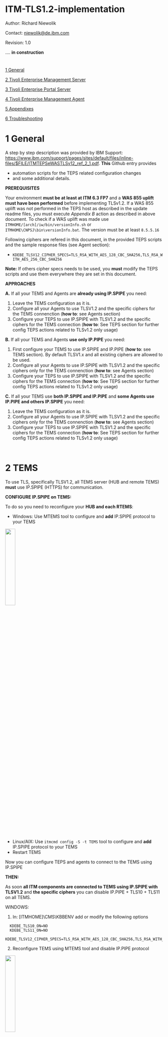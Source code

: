 # ITM-TLS1.2-implementation

Author: Richard Niewolik

Contact: niewolik@de.ibm.com

Revision: 1.0


.... **in construction**


#

[1 General](#1-general)

[2 Tivoli Enterprise Management Server](#2-tems)

[3 Tivoli Enterprise Portal Server](#3-teps)

[4 Tivoli Enterprise Management Agent](#4-agents)

[5 Appendixes](#5-appendixes)

[6 Troubleshooting](#6-Troubleshooting)



#

1 General
=========

A step by step description was provided by IBM Support: https://www.ibm.com/support/pages/sites/default/files/inline-files/$FILE/ITMTEPSeWASTLSv12_ref_2_1.pdf. **This** Github entry provides 
- automation scripts for the TEPS related configuration changes 
- and some additional details.

**PREREQUISITES**

Your environment **must be at least at ITM 6.3 FP7** and a **WAS 855 uplift must have been performed** before implementing TLSv1.2. 
If a WAS 855 uplift was not performed in the TEPS host as described in the update readme files, you must execute _Appendix B_ action as described in above document. To check if a WAS uplift was made use `ITMHOME/[arch]/iw/bin/versionInfo.sh` or `ITMHOME\CNPSJ\bin\versionInfo.bat`. The version must be at least `8.5.5.16`

Following ciphers are refered in this document, in the provided TEPS scripts and the sample response files (see Agent section):
- `KDEBE_TLSV12_CIPHER_SPECS=TLS_RSA_WITH_AES_128_CBC_SHA256,TLS_RSA_WITH_AES_256_CBC_SHA256`

**Note:** If others cipher specs needs to be used, you **must** modify the TEPS scripts and use them everywhere they are set in this document.

**APPROACHES**

**A.** If all your TEMS and Agents are **already using IP.SPIPE** you need:
  
  1. Leave the TEMS configuration as it is.
  2. Configure all your Agents to use TLSV1.2 and the specific ciphers for the TEMS connenction (**how to**: see Agents section)
  3. Configure your TEPS to use IP.SPIPE with TLSV1.2 and the specific ciphers for the TEMS connection (**how to**: See TEPS section for further config TEPS actions related to TLSv1.2 only usage)

**B.** If all your TEMS and Agents **use only IP.PIPE** you need:

  1. First configure your TEMS to use IP.SPIPE and IP.PIPE (**how to**: see TEMS section). By default TLSV1.x and all existing ciphers are allowed to be used.
  2. Configure all your Agents to use IP.SPIPE with  TLSV1.2 and the specific ciphers only for the TEMS connenction (**how to**: see Agents section)
  3. Configure your TEPS to use IP.SPIPE with TLSV1.2 and the specific ciphers for the TEMS connection (**how to**: See TEPS section for further config TEPS actions related to TLSv1.2 only usage)

**C.**
If all your TEMS use **both IP.SPIPE and IP.PIPE** and **some Agents use IP.PIPE and others IP.SPIPE** you need:

  1. Leave the TEMS configuration as it is.
  2. Configure all your Agents to use IP.SPIPE with TLSV1.2 and the specific ciphers only for the TEMS connenction (**how to**: see Agents section)
  3. Configure your TEPS to use IP.SPIPE with TLSV1.2 and the specific ciphers for the TEMS connection (**how to**: See TEPS section for further config TEPS actions related to TLSv1.2 only usage)

<BR>
  
2 TEMS
==============

To use TLS, specifically TLSV1.2, all TEMS server (HUB and remote TEMS) **must** use IP.SPIPE (HTTPS) for communication.

**CONFIGURE IP.SPIPE on TEMS:**

To do so you need to reconfigure your **HUB and each RTEMS**:

  - Windows: Use MTEMS tool to configure and **add** IP.SPIPE protocol to your TEMS 
 <img src="https://media.github.ibm.com/user/85313/files/567d2e00-b415-11ec-9930-33bc3a4c462e" width="25%" height="25%">
 
  - Linux/AIX: Use `itmcmd config -S -t TEMS` tool to configure and **add** IP.SPIPE protocol to your TEMS 
  - Restart TEMS

Now you can configure TEPS and agents to connect to the TEMS using IP.SPIPE

**THEN:**

As soon **all ITM components are connected to TEMS using IP.SPIPE with TLSV1.2** and **the specific ciphers** you can disable IP.PIPE + TLS10 + TLS11 on all TEMS.

WINDOWS:

  1.  In: [ITMHOME]\CMS\KBBENV add or modify the following options <BR>
```
  KDEBE_TLS10_ON=NO
  KDEBE_TLS11_ON=NO
  KDEBE_TLSV12_CIPHER_SPECS=TLS_RSA_WITH_AES_128_CBC_SHA256,TLS_RSA_WITH_AES_256_CBC_SHA256
```
  2. Reconfigure TEMS using MTEMS tool and disable IP.PIPE protocol
  <img src="https://media.github.ibm.com/user/85313/files/3d25b300-b410-11ec-8f0b-36670dee661b" width="25%" height="25%">
  
  3. Restart the TEMSs

LINUX/AIX

  1.  In `[ITMHOME]/table/[TEMSNAME]/config/ms.ini` add or modify the following options
```
  KDEBE_TLS10_ON=NO
  KDEBE_TLS11_ON=NO
  KDEBE_TLSV12_CIPHER_SPECS=TLS_RSA_WITH_AES_128_CBC_SHA256,TLS_RSA_WITH_AES_256_CBC_SHA256
```
     
  2.  Reconfigure TEMS using `itmcmd config -S -t TEMS` disable IP.PIPE protocol
  3.  Restart the TEMSs

<BR>

3 TEPS
==============

The manual process described in the "_TLS v1.2 only configuration - TEP, IHS, TEPS, TEPS/eWAS components_" section of ITMTEPSeWASTLSv12_ref_2_1.pdf documented, was automated and two scripts have been created, one PowerShell script for Windows and a Bash shell script for Linux:
1. Windows [activate_teps-tlsv1.2.ps1](https://github.ibm.com/NIEWOLIK/ITM-TLS1.2-implementation/blob/main/activate_teps-tlsv1.2.ps1)
1. Linux/Unix [activate_teps-tlsv1.2.sh](https://github.ibm.com/NIEWOLIK/ITM-TLS1.2-implementation/blob/main/activate_teps-tlsv1.2.sh)

The Bash shell script was tested on RedHat linux only, but should run on other Linux Distributions and Unix systems as well.

**Prereqs:**

- Before starting the script, please verify that the TEPS is started and **connected to TEMS using IP.SPIPE**
- Update the `wasadmin` password if **not** done so far
    - **Unix**: `$CANDLEHOME/{archdir}/iw/scripts/updateTEPSEPass.sh wasadmin {yourpass}` (e.g. _/opt/IBM/ITM/lx8266/iw/scripts/ updateTEPSEPass.sh wasadmin itmuser_ )
    - **Windows**: `%CANDLE_HOME%\CNPSJ\scripts\updateTEPSEPass.bat wasadmin {yourpass}` (e.g. _c:\IBM\ITM\CNPSJ\scripts\updateTEPSEPass.bat wasadmin itmuser_ 
- PowerShell on Windows and Bash Shell on Linux must exists
- If a WAS 855 uplift was not performed in the TEPS host as described in the update readme files, you must execute _Appendix B_ action as described in ITMTEPSeWASTLSv12 pdf  document. To check if a WAS uplift was made use ITMHOME/[arch]/iw/bin/versionInfo.sh or ITMHOME\CNPSJ\bin\versionInfo.bat. The version must be at least 8.5.5.16
- **If you use your own CA root and issuer certs** in `keyfiles/keyfile.kdb`, you need to check if those are still existing in the new keydb and add them again if required."

**Download the scripts:**

Use "Download ZIP" to save scripts to a temp folder. Then unzip it.

<img src="https://media.github.ibm.com/user/85313/files/a8ede000-b0df-11ec-86d9-bf7e122e6f83" width="55%" height="55%">

**Execution:**

Both scripts are looking for the ITMHOME folder variables (%CANDLE_HOME on Windows and $CANDLEHOME on Linux). If not existing you need to use the `-h [ITMHOME]` option. The Shell script tries also to find the required "arch" folder (e.g. lx8266) but you can use the `a [ arch ]` to provide the directory name.

Windows: 
- Open PowerShell cmd prompt and go to the temp directory
- Launch script via `.\activate_teps-tlsv1.2.ps1 [-h ITMHOME ]`

Unix/Linux
- Open shell prompt and go to the temp directory
- Launch script via `./activate_teps-tlsv1.2.sh [-h ITMHOME] -a [ arch ]`

<BR>

4 Agents
==============

**ALTERNATIVE A** ---------------

Use ITM `tacmd setagentconnection` command.

If you use failover RTEMS and IP.PIPE was used: <BR>
- `tacmd setagentconnection -n falcate1:LZ -a -p SERVER=myprimary1 PROTOCOL1=IP.SPIPE IP_SPIPE_PORT=3660 BACKUP=Y BSERVER=mysecondary1 BPROTOCOL1=IP.SPIPE BIP_SPIPE_PORT=3660` <BR>([ITMHOME]/config/.ConfigDate/[pc]env file is modified, agents are reconfigured and restartet)
- `tacmd setagentconnection -n falcate1:LZ -a -e  KDEBE_TLS10_ON=NO KDEBE_TLS11_ON=NO KDEBE_TLSV12_CIPHER_SPECS=TLS_RSA_WITH_AES_128_CBC_SHA256,TLS_RSA_WITH_AES_256_CBC_SHA256` <BR>([ITMHOME]/config/[pc].environment file is created with the KDEBE settings for each agent running on the system, agents are restarted)

If you don't use failover RTEMS (agent connects to one TEMS only) and IP.PIPE was used: <BR>
- `tacmd setagentconnection -n falcate1:LZ -a -p SERVER=myprimary1 PROTOCOL=IP.SPIPE IP_SPIPE_PORT=3660` <BR>([ITMHOME]/config/.ConfigDate/[pc]env file is modified, agents are reconfigured and restartet)
- `tacmd setagentconnection -n falcate1:LZ -a -e KDEBE_TLS10_ON=NO KDEBE_TLS11_ON=NO KDEBE_TLSV12_CIPHER_SPECS=TLS_RSA_WITH_AES_128_CBC_SHA256,TLS_RSA_WITH_AES_256_CBC_SHA256` <BR>([ITMHOME]/config/[pc].environment file is created with the KDEBE settings for each agent running on the system, agents are restarted)
 
If IP.SPIPE was already used: <BR>
- `tacmd setagentconnection -n falcate1:LZ -a -e KDEBE_TLS10_ON=NO KDEBE_TLS11_ON=NO KDEBE_TLSV12_CIPHER_SPECS=TLS_RSA_WITH_AES_128_CBC_SHA256,TLS_RSA_WITH_AES_256_CBC_SHA256` ([ITMHOME]/config/[pc].environment file is created with the KDEBE settings for each agent running on the system, agents are restarted)



**Important Notes:** 
- **(1)**: You can **only** use the `tacmd` when the OS Agent is running. 
- **(2)**: On windows the `tacmd setagentconnection` commands are **only** working when the agent is running with **administration** rigths.
- **(3)**: On Windows the option `-a` of `tacmdsetagentconnection` command **does not work**. You would need to use the `-t ` to modify the agents (e.c. "-t nt "). For example: `tacmd setagentconnection -n Primary:myhost:NT -t nt -p SERVER=myprimary1 PROTOCOL=IP.SPIPE IP_PIPE_PORT=3660`
- **(4)**: On Windows the option `-e` of `tacmdsetagentconnection` command with multiple variable settings **does not work**. You would need to execute one comamnd for each KDEBE variable. For example <BR> `tacmd setagentconnection -n Primary:myhost:NT -t nt -e KDEBE_TLS10_ON=NO` <BR> `tacmd setagentconnection -n Primary:myhost:NT -t nt -e KDEBE_TLS11_ON=NO` <BR> `tacmd setagentconnection -n Primary:myhost:NT -t sy -e KDEBE_TLSV12_CIPHER_SPECS=TLS_RSA_WITH_AES_128_CBC_SHA256,TLS_RSA_WITH_AES_256_CBC_SHA256`

- **(5)**: On windows the option `-e` option creates an `[Override Local Settings]` section in the `ITMHOME\TMAITM6_64\k[pc]cma.ini` with the new variable settings. Then it reconfigures the agent and adds a registry entry into  `HKEY_LOCAL_MACHINE\SOFTWARE\Candle\K[pc]\Ver610\Primary\Environment` (for example for  KDEBE_TLSV12_CIPHER_SPECS). This means that in future, every manuall change in that registry key, will be overwritten by the override section regardless what you set in the MTEMS tool.
- **(6)**: On Linux/Unix the option `-e` option creates an `ITMHOME/config/[pc].environment` file with the new variable settings. Then it restarts the agent. This means that in future, when configuring the agent for the same values, it will be overwritten by the `[pc].environment` settings.
- **(7)**: On windows the option `-p SERVER=myprimary1 PROTOCOL=IP.SPIPE ...` is overriding the CT_CMSLIST and KDC_FAMILIES registry keys. Hence if you ever used the `[Override Local Settings]` section in the `ITMHOME\TMAITM6_64\k[pc]cma.ini` to set these variables in that file, the `tacmd` command will not change anything, because they will be overwritten by the override section.
- **(8)**: On Linux the option `-p SERVER=myprimary1 PROTOCOL=IP.SPIPE ...` is configuring and overiding the TEMS and KDC_FAMILIES values in `ITMHOME/config/.ConfigData/[pc]env` file. Hence if you ever used the `ITMHOME/config/[pc].environment` to set same varaibles the `tacmd` command will not change anything, because they will be overwritten by the `[pc].environment` file settings.

**ALTERNATIVE B** ---------------

Reconfigure Agents using local ITM silent configuration.

ON WINDOWS:
1. Modifiy the correspondig **ITMHOME\TMAITM6_64\k[pc]cma.ini** file. If the `[Override Local Settings]`, create one at the end of the **_k[pc]cma.ini_** file. For example `kntcma.ini`. Add or modifythe following settings.

If you  use failover RTEMS:
```
[Override Local Settings]
CTIRA_HIST_DIR=@LogPath@\History\@CanProd@
KDEBE_TLSV12_CIPHER_SPECS=TLS_RSA_WITH_AES_128_CBC_SHA256, TLS_RSA_WITH_AES_256_CBC_SHA256
KDEBE_TLS11_ON=NO
KDEBE_TLS10_ON=NO
CT_CMSLIST=IP.SPIPE:RTEMS-MINUTEST1;IP.SPIPE:RTEMS-MINUTEST2
KDC_FAMILIES=IP.SPIPE PORT:3660 IP use:n SNA use:n IP.PIPE use:n IP6 use:n IP6.PIPE use:n IP6.SPIPE use:n
```
If you NOT use failover RTEMS:
```
[Override Local Settings]
CTIRA_HIST_DIR=@LogPath@\History\@CanProd@
KDEBE_TLSV12_CIPHER_SPECS=TLS_RSA_WITH_AES_128_CBC_SHA256, TLS_RSA_WITH_AES_256_CBC_SHA256
KDEBE_TLS11_ON=NO
KDEBE_TLS10_ON=NO
CT_CMSLIST=IP.SPIPE:RTEMS-MINUTEST1
KDC_FAMILIES=IP.SPIPE PORT:3660 IP use:n SNA use:n IP.PIPE use:n IP6 use:n IP6.PIPE use:n IP6.SPIPE use:n
```

2. Stop the agent using **_net stop [servicename]_** , for example `net stop KNTCMA_Primary`
3. Reconfigure the agent by executing `kinconfg -n -rK[pc]`, for example `kinconfg -n -rKNT`. And wait until _kinconfg.exe_ process finishes (no more the 10 seconds). For instance agents you may use `kinconfg -n -riK[pc][instance]`
4. Start the agent using **_net start [servicename]_** , for example `net stop KNTCMA_Primary`

**Important notes:**
- **(1)** The variables you add into the ini file `[Override Local Settings]` section, will be added or modified in the exsiting Registry key `HKEY_LOCAL_MACHINE\SOFTWARE\Candle\K[pc]\Ver610\Primary\Environment`. In future, every manuall change in that registry key or MTEMS configuration tool, will be overwritten by the override section regardless what you set in the MTEMS tool. 
This behavior may differ for subnode or instance agents.
- **(2)** Before a mass rollout, you must successfully test it for each agent type you want to modify

ON LINUX/UNIX:

1. Create a silent config response file, e.g. _resposefile.txt_ with following content
If you use failover RTEMS:
```
CMSCONNECT=YES
FTO=YES
NETWORKPROTOCOL=ip.spipe
IPSPIPEPORTNUMBER=3660
HSNETWORKPROTOCOL=ip.spipe
HSIPSPIPEPORTNUMBER=3660
HOSTNAME=rtems-falcate1.my.dom.com
MIRROR=rtems-minutest1.my.dom.com
CUSTOM#KDEBE_TLSV12_CIPHER_SPECS=TLS_RSA_WITH_AES_128_CBC_SHA256,TLS_RSA_WITH_AES_256_CBC_SHA256
CUSTOM#KDEBE_TLS10_ON=NO
CUSTOM#KDEBE_TLS11_ON=NO
```

If you NOT use failover RTEMS:
```
CMSCONNECT=YES
NETWORKPROTOCOL=ip.spipe
IPSPIPEPORTNUMBER=3660
HOSTNAME=rtems-falcate1.my.dom.com
CUSTOM#KDEBE_TLSV12_CIPHER_SPECS=TLS_RSA_WITH_AES_128_CBC_SHA256,TLS_RSA_WITH_AES_256_CBC_SHA256
CUSTOM#KDEBE_TLS10_ON=NO
CUSTOM#KDEBE_TLS11_ON=NO
```

2. Execute `ITMHOME/bin/itmcmd config -A -p [respfile] [pc]`. For examle `itmcmd config -A -p resposefile.txt lz`. For instance agent use `itmcmd config -A -p [respfile] -o [instance] [pc]`
3. Restart the agent using `ITMHOME/bin/itmcmd agent stop/start [pc]`, for example `itmcmd agent stop lz ; itmcmd agent start lz`. For instance agents use `itmcmd agent -p [instance] -f stop [pc] ; itmcmd agent -p [instance] -f start [pc]`

**Important notes:**
- Before a mass rollout, you must successfully test it for each agent type you want to modify
- When executing config as shown above `ITMHOME/config/.ConfigData/[pc]env` file is updated and `ITMHOME/config/[pc].environment` updated or created if not existing before.

**OTHER ALTERNATIVE** ---------------

You perform local config steps or modify/create the correspondig config files by using remote commands. For examle tacmd executecommnad, getfile, putfile or use your own distribution tools.

On Windows you may try to edit or add configuration settings directly in the registry  `HKEY_LOCAL_MACHINE\SOFTWARE\Candle\K[pc]\Ver610\Primary\Environment`:

<img src="https://media.github.ibm.com/user/85313/files/b72bde00-b9b4-11ec-98cb-f210ff3d4edb" width="55%" height="55%">

Please always  check if the registry settings are picked up by the agents after restart. Also always check if the `ITMHOME\TMAITM6_64\k[pc]cma.ini` file does not contain an `[Override Local Settings]` section with the same variables names as those you have manually set in the reagistry. The `[Override Local Settings]` section will override your manual registry changes the next time an agent is reconfigured by the MTEMS tools.  

On Linux/Unix you could add the required variables directly into the ITMHOME/config/[pc].ini file. That way you do not need the [pc].environemnt file. But this is not working for instance agents, where the instance config file must be modified.

<BR>

5 Appendixes
============

.....

<BR>

6 Troubleshooting
=================

Content from: https://www.ibm.com/support/pages/sites/default/files/inline-files/$FILE/ITMTEPSeWASTLSv12_ref_2_1.pdf

**Trace settings for both IHS and the TEPS/eWAS**

For the TEPS/eWAS, they should use the TEPS/e Administration Console to set the trace options for their run-time environment (they don't have to save these TEPS/eWAS tracing options in their configuration).
Here are the steps to perform against the files on the TEPS machine:

1. Edit the httpd.conf file (see IHS 1.)
Locate the LogLevel directive in the file, and change the assigned value from “warn” to
“debug”
Save the changes to the file.
2. Edit the plugin-cfg.xml file. (see Appendix B 8.)
Locate the string "<Log LogLevel=" in the file, and change the assigned value from "Error" to
"Detail" (leave all other variables as is)
Save the changes to the file.
3. Activate and login to the TEPS/e Administration Console:
4.  From the TEPS/e Admin Console, select
“Troubleshooting” -> “Logs and Trace” -> ITMServer -> “Diagnostic Trace” -> “Change Log
Level Details” -> Click the "Runtime” tab.
In the entry panel, you will see the default trace string of *=info. Replace that string with
the following (best to copy-and-paste to avoid typing errors):
*=info:TCPChannel=all:HTTPChannel=all:com.ibm.ws.jaxrs.=all:com.ibm.websphere.jaxrs.=all:org.apache.wink.=all:com.ibm.ws.http.HttpConnection=finest:com.ibm.ws.http.HttpRequest=finest:com.ibm.ws.http.HttpResponse=finest:com.ibm.ws.ssl.*=finest
5. Click “OK” at the bottom of the screen to save the changes to the Runtime tab. That level of tracing is now enabled for the TEPS/eWAS. You should not restart the TEPS.
6. Re-run the failing scenario where attempts to login to the TEPS using the TEP JWS client. Once the failure occurs, run a pdcollect against the TEPS server machine and upload the resulting pdcollect archive to ecurep for review. Please also include the updated
plugin-cfg.xml and httpd.conf file that was edited for this test in step 1&2 above.

**Unable to login to Tivoli Enterprise Portal (TEP) webstart client**
Please read the technote
https://www.ibm.com/support/pages/unable-login-tivoli-enterprise-portal-tep-webstart-client


